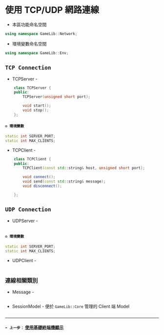 # 使用 TCP/UDP 網路連線
- 本區功能命名空間
```cpp
using namespace GameLib::Network;
```
- 環境變數命名空間
```cpp
using namespace GameLib::Env;
```



## `TCP Connection`

- TCPServer - 
```cpp
	class TCPServer {
	public:
		TCPServer(unsigned short port);

		void start();
		void stop();
	};
```
#### `⚙️ 環境變數`
```cpp
static int SERVER_PORT;
static int MAX_CLIENTS;
```

- TCPClient -
```cpp
	class TCPClient {
	public:
		TCPClient(const std::string& host, unsigned short port);

		void connect();
		void send(const std::string& message);
		void disconnect();

	};
```
## `UDP Connection`
- UDPServer - 
```cpp

```
#### `⚙️ 環境變數`
```cpp
static int SERVER_PORT;
static int MAX_CLIENTS;
```

- UDPClient -
```cpp

```
## `連線相關類別`
- Message - 
```cpp

```

- SessionModel - 便於 `GameLib::Core` 管理的 Client 端 Model
```cpp

```



---
#### `⬅️ 上一步：` [使用基礎終端機顯示](step4.md)

